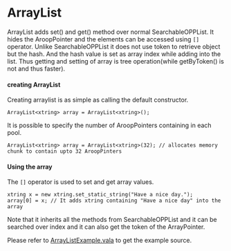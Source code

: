 ArrayList<G>
===========

ArrayList adds set() and get() method over normal SearchableOPPList. It hides the AroopPointer and the elements can be accessed using `[]` operator. Unlike SearchableOPPList it does not use token to retrieve object but the hash. And the hash value is set as array index while adding into the list. Thus getting and setting of array is tree operation(while getByToken() is not and thus faster).

#### creating ArrayList

Creating arraylist is as simple as calling the default constructor.

```vala
ArrayList<xtring> array = ArrayList<xtring>();
```

It is possible to specify the number of AroopPointers containing in each pool.

```vala
ArrayList<xtring> array = ArrayList<xtring>(32); // allocates memory chunk to contain upto 32 AroopPinters
```

#### Using the array

The `[]` operator is used to set and get array values.

```vala
xtring x = new xtring.set_static_string("Have a nice day.");
array[0] = x; // It adds xtring containing "Have a nice day" into the array
```

Note that it inherits all the methods from SearchableOPPList and it can be searched over index and it can also get the token of the ArrayPointer.

Please refer to [ArrayListExample.vala](../example/collection_example/arraylist_example/vsrc/ArrayListExample.vala) to get the example source.

